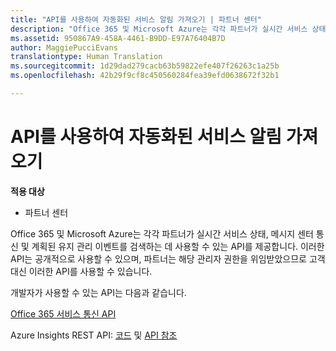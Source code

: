 ```yaml
---
title: "API를 사용하여 자동화된 서비스 알림 가져오기 | 파트너 센터"
description: "Office 365 및 Microsoft Azure는 각각 파트너가 실시간 서비스 상태, 메시지 센터 통신 및 계획된 유지 관리 이벤트를 검색하는 데 사용할 수 있는 API를 제공합니다."
ms.assetid: 950867A9-458A-4461-B9DD-E97A76404B7D
author: MaggiePucciEvans
translationtype: Human Translation
ms.sourcegitcommit: 1d29dad279cacb63b59822efe407f26263c1a25b
ms.openlocfilehash: 42b29f9cf8c450560284fea39efd0638672f32b1

---
```


# API를 사용하여 자동화된 서비스 알림 가져오기

**적용 대상**

-  파트너 센터

Office 365 및 Microsoft Azure는 각각 파트너가 실시간 서비스 상태, 메시지 센터 통신 및 계획된 유지 관리 이벤트를 검색하는 데 사용할 수 있는 API를 제공합니다. 이러한 API는 공개적으로 사용할 수 있으며, 파트너는 해당 관리자 권한을 위임받았으므로 고객 대신 이러한 API를 사용할 수 있습니다.

개발자가 사용할 수 있는 API는 다음과 같습니다.

[Office 365 서비스 통신 API](http://go.microsoft.com/fwlink/p/?LinkId=616899)

Azure Insights REST API: [코드](http://go.microsoft.com/fwlink/p/?LinkId=617299) 및 [API 참조](http://go.microsoft.com/fwlink/p/?LinkId=617300)

 

 






<!--HONumber=Jan17_HO2-->


